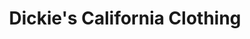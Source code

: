 ---
title: "Dickie's California Clothing"
url: /el-cajon/dickies-california-clothing/
shop: clothes
---